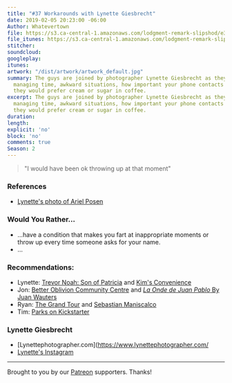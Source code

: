 ```yaml
---
title: "#37 Workarounds with Lynette Giesbrecht"
date: 2019-02-05 20:23:00 -06:00
Author: Whatevertown
file: https://s3.ca-central-1.amazonaws.com/lodgment-remark-slipshod/e37.mp3
file_itunes: https://s3.ca-central-1.amazonaws.com/lodgment-remark-slipshod/e37.m4a
stitcher: 
soundcloud: 
googleplay: 
itunes: 
artwork: "/dist/artwork/artwork_default.jpg"
summary: The guys are joined by photographer Lynette Giesbrecht as they talk about
  managing time, awkward situations, how important your phone contacts are, and whether
  they would prefer cream or sugar in coffee.
excerpt: The guys are joined by photographer Lynette Giesbrecht as they talk about
  managing time, awkward situations, how important your phone contacts are, and whether
  they would prefer cream or sugar in coffee.
duration: 
length: 
explicit: 'no'
block: 'no'
comments: true
Season: 2
---
```


> "I would have been ok throwing up at that moment"

### References
- [Lynette's photo of Ariel Posen](https://www.instagram.com/p/BsWHMHAn1bR/)

### Would You Rather…
- …​have a condition that makes you fart at inappropriate moments or throw up every time someone asks for your name.
- …

### Recommendations:
- Lynette: [Trevor Noah: Son of Patricia](https://www.netflix.com/ca/title/80239932) and [Kim's Convenience](https://www.cbc.ca/kimsconvenience/)
- Jon: [Better Oblivion Community Centre](https://open.spotify.com/album/5622zSt4RLqNSPShdqmWpj?si=705tkK20SmadvJPZ_yMa5Q)
and [*La Onde de Juan Pablo* By Juan Wauters](https://open.spotify.com/album/7vnOLMJbcoOeotQTWw2Gkx?si=n5ff0GoSRN6mNQIFpywk_w)
- Ryan: [The Grand Tour](https://www.amazon.com/gp/video/detail/B07KR8383J/) and [Sebastian Maniscalco](https://sebastianlive.com/home/)
- Tim: [Parks on Kickstarter](https://www.kickstarter.com/projects/keymastergames/parks-the-board-game)

### Lynette Giesbrecht
- [Lynettephotographer.com](https://www.lynettephotographer.com/
- [Lynette's Instagram](https://www.instagram.com/lynette.photographer/)

---

Brought to you by our [Patreon](https://www.patreon.com/whatevertown) supporters. Thanks!
